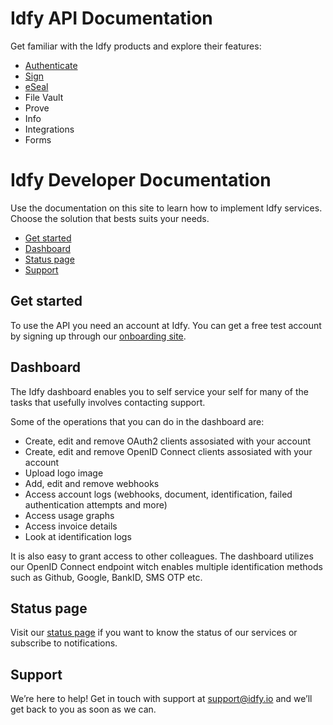 # Idfy API Documentation

Get familiar with the Idfy products and explore their features:

* [Authenticate](/identification/README.md)
* [Sign](/signature/README.md)
* [eSeal](/eseal.md)
* File Vault
* Prove
* Info
* Integrations
* Forms

# Idfy Developer Documentation

Use the documentation on this site to learn how to implement Idfy services. Choose the solution that bests suits your needs.

* [Get started](#get-started)
* [Dashboard](#dashboard)
* [Status page](#status-page)
* [Support](#support)

## Get started

To use the API you need an account at Idfy. You can get a free test account by signing up through our [onboarding site](https://onboard.idfy.io).

## Dashboard

The Idfy dashboard enables you to self service your self for many of the tasks that usefully involves contacting support.

Some of the operations that you can do in the dashboard are:

* Create, edit and remove OAuth2 clients assosiated with your account
* Create, edit and remove OpenID Connect clients assosiated with your account
* Upload logo image
* Add, edit and remove webhooks
* Access account logs \(webhooks, document, identification, failed authentication attempts and more\)
* Access usage graphs
* Access invoice details
* Look at identification logs

It is also easy to grant access to other colleagues. The dashboard utilizes our OpenID Connect endpoint witch enables multiple identification methods such as Github, Google, BankID, SMS OTP etc.

## Status page

Visit our [status page](https://developer.idfy.io/status) if you want to know the status of our services or subscribe to notifications.

## Support

We’re here to help! Get in touch with support at support@idfy.io and we’ll get back to you as soon as we can.
